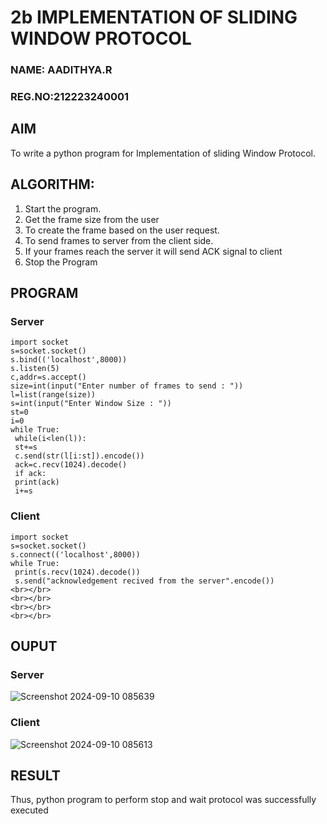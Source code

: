 # 2b IMPLEMENTATION OF SLIDING WINDOW PROTOCOL
### NAME: AADITHYA.R
### REG.NO:212223240001
## AIM
To write a python program for Implementation of sliding Window Protocol.
## ALGORITHM:
1. Start the program.
2. Get the frame size from the user
3. To create the frame based on the user request.
4. To send frames to server from the client side.
5. If your frames reach the server it will send ACK signal to client
6. Stop the Program
## PROGRAM
### Server
```
import socket
s=socket.socket()
s.bind(('localhost',8000))
s.listen(5)
c,addr=s.accept()
size=int(input("Enter number of frames to send : "))
l=list(range(size))
s=int(input("Enter Window Size : "))
st=0
i=0
while True:
 while(i<len(l)):
 st+=s
 c.send(str(l[i:st]).encode())
 ack=c.recv(1024).decode()
 if ack:
 print(ack)
 i+=s
```
### Client
```
import socket
s=socket.socket()
s.connect(('localhost',8000))
while True: 
 print(s.recv(1024).decode())
 s.send("acknowledgement recived from the server".encode())
<br></br>
<br></br>
<br></br>
<br></br>
```
## OUPUT
### Server
![Screenshot 2024-09-10 085639](https://github.com/user-attachments/assets/c54b96bc-a64b-48a9-a8ee-b608bd6d9d6d)

### Client
![Screenshot 2024-09-10 085613](https://github.com/user-attachments/assets/ddebb5c2-10a7-4f4a-b047-bd76d044afb3)

## RESULT
Thus, python program to perform stop and wait protocol was successfully executed
